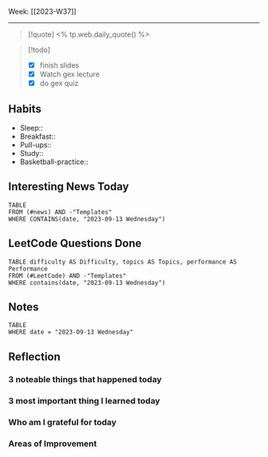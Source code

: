 Week: [[2023-W37]]
- - -
>[!quote]
<% tp.web.daily_quote() %>

>[!todo]
>- [x] finish slides
>- [x] Watch gex lecture
>- [x] do gex quiz


## Habits

- Sleep:: 
- Breakfast:: 
- Pull-ups:: 
- Study:: 
- Basketball-practice:: 
## Interesting News Today

```dataview
TABLE 
FROM (#news) AND -"Templates"
WHERE CONTAINS(date, "2023-09-13 Wednesday") 
```

## LeetCode Questions Done

```dataview
TABLE difficulty AS Difficulty, topics AS Topics, performance AS Performance
FROM (#LeetCode) AND -"Templates"
WHERE contains(date, "2023-09-13 Wednesday") 
```

## Notes

```dataview
TABLE
WHERE date = "2023-09-13 Wednesday"
```

## Reflection

### 3 noteable things that happened today

### 3 most important thing I learned today

### Who am I grateful for today

### Areas of Improvement